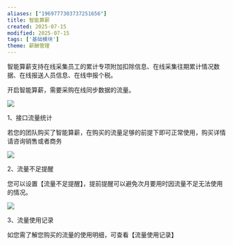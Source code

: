 ```yaml
---
aliases: ["1969777303737251656"]
title: 智能算薪
created: 2025-07-15
modified: 2025-07-15
tags: ['基础模块']
theme: 薪酬管理
---
```


智能算薪支持在线采集员工的累计专项附加扣除信息、在线采集往期累计情况数据、在线报送人员信息、在线申报个税。

开启智能算薪，需要采购在线同步数据的流量。

![](https://myhelpdoc.oss-cn-heyuan.aliyuncs.com/mdimages/563ca14aa7d6ea6411835bc6f8ff8f57.jpg)

1、接口流量统计

若您的团队购买了智能算薪，在购买的流量足够的前提下即可正常使用，购买详情请咨询销售或者商务

![](https://myhelpdoc.oss-cn-heyuan.aliyuncs.com/mdimages/f60a91769b3ede5861b96afce297c2cb.jpg)

2、流量不足提醒

您可以设置【流量不足提醒】，提前提醒可以避免次月要用时因流量不足无法使用的情况。

![](https://myhelpdoc.oss-cn-heyuan.aliyuncs.com/mdimages/35ceaf18d3ea96dc15a9756dd115ef2b.jpg)

3、流量使用记录

如您需了解您购买的流量的使用明细，可查看【流量使用记录】


